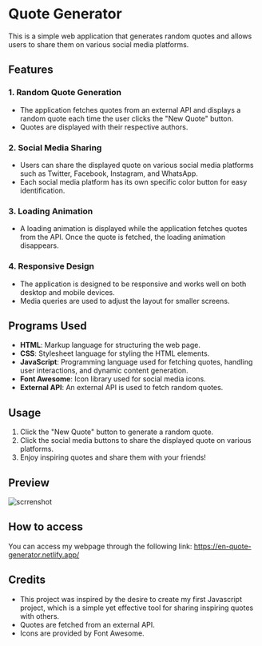 # Quote Generator

This is a simple web application that generates random quotes and allows users to share them on various social media platforms.

## Features

### 1. Random Quote Generation

- The application fetches quotes from an external API and displays a random quote each time the user clicks the "New Quote" button.
- Quotes are displayed with their respective authors.

### 2. Social Media Sharing

- Users can share the displayed quote on various social media platforms such as Twitter, Facebook, Instagram, and WhatsApp.
- Each social media platform has its own specific color button for easy identification.

### 3. Loading Animation

- A loading animation is displayed while the application fetches quotes from the API. Once the quote is fetched, the loading animation disappears.

### 4. Responsive Design

- The application is designed to be responsive and works well on both desktop and mobile devices.
- Media queries are used to adjust the layout for smaller screens.

## Programs Used

- **HTML**: Markup language for structuring the web page.
- **CSS**: Stylesheet language for styling the HTML elements.
- **JavaScript**: Programming language used for fetching quotes, handling user interactions, and dynamic content generation.
- **Font Awesome**: Icon library used for social media icons.
- **External API**: An external API is used to fetch random quotes.

## Usage

1. Click the "New Quote" button to generate a random quote.
2. Click the social media buttons to share the displayed quote on various platforms.
3. Enjoy inspiring quotes and share them with your friends!

## Preview

![scrrenshot](https://github.com/Ethann93/Quote-Generator-/assets/133777296/9394be79-6f07-447e-9576-cc0c4b0cb8bf)


## How to access 

You can access my webpage through the following link: https://en-quote-generator.netlify.app/


## Credits

- This project was inspired by the desire to create my first Javascript project, which is a simple yet effective tool for sharing inspiring quotes with others.
- Quotes are fetched from an external API.
- Icons are provided by Font Awesome.

